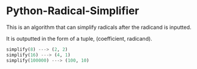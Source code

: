 # Python-Radical-Simplifier
This is an algorithm that can simplify radicals after the radicand is inputted.

It is outputted in the form of a tuple, (coefficient, radicand).
```python
simplify(8) ---> (2, 2)
simplify(16) ---> (4, 1)
simplify(100000) ---> (100, 10)
```
